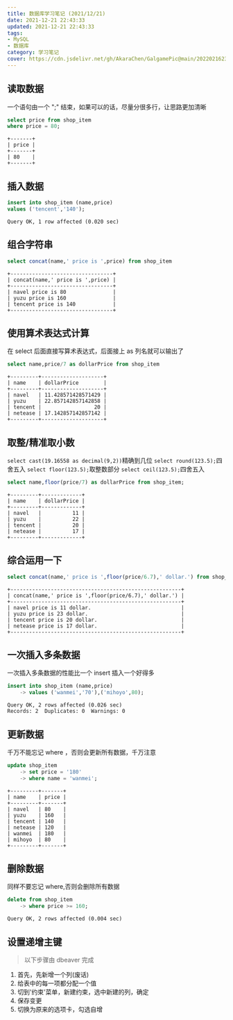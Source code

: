 ```yaml
---
title: 数据库学习笔记 (2021/12/21)
date: 2021-12-21 22:43:33
updated: 2021-12-21 22:43:33
tags:
- MySQL
- 数据库
category: 学习笔记
cover: https://cdn.jsdelivr.net/gh/AkaraChen/GalgamePic@main/20220216230942.png
---
```


## 读取数据
一个语句由一个 ";" 结束，如果可以的话，尽量分很多行，让思路更加清晰

```sql
select price from shop_item
where price = 80;
```

```plain
+-------+
| price |
+-------+
| 80    |
+-------+
```

## 插入数据

```sql
insert into shop_item (name,price)
values ('tencent','140');
```

```plain
Query OK, 1 row affected (0.020 sec)
```

## 组合字符串

```sql
select concat(name,' price is ',price) from shop_item
```

```plain
+---------------------------------+
| concat(name,' price is ',price) |
+---------------------------------+
| navel price is 80               |
| yuzu price is 160               |
| tencent price is 140            |
+---------------------------------+
```


## 使用算术表达式计算
在 select 后面直接写算术表达式，后面接上 as 列名就可以输出了

```sql
select name,price/7 as dollarPrice from shop_item
```

```plain
+---------+--------------------+
| name    | dollarPrice        |
+---------+--------------------+
| navel   | 11.428571428571429 |
| yuzu    | 22.857142857142858 |
| tencent |                 20 |
| netease | 17.142857142857142 |
+---------+--------------------+
```

## 取整/精准取小数
`select cast(19.16558 as decimal(9,2))`精确到几位
`select round(123.5);`四舍五入
`select floor(123.5);`取整数部分
`select ceil(123.5);`四舍五入

```sql
select name,floor(price/7) as dollarPrice from shop_item;
```

```plain
+---------+-------------+
| name    | dollarPrice |
+---------+-------------+
| navel   |          11 |
| yuzu    |          22 |
| tencent |          20 |
| netease |          17 |
+---------+-------------+
```

## 综合运用一下

```sql
select concat(name,' price is ',floor(price/6.7),' dollar.') from shop_item;
```

```plain
+-------------------------------------------------------+
| concat(name,' price is ',floor(price/6.7),' dollar.') |
+-------------------------------------------------------+
| navel price is 11 dollar.                             |
| yuzu price is 23 dollar.                              |
| tencent price is 20 dollar.                           |
| netease price is 17 dollar.                           |
+-------------------------------------------------------+
```

## 一次插入多条数据
一次插入多条数据的性能比一个 insert 插入一个好得多

```sql
insert into shop_item (name,price)
    -> values ('wanmei','70'),('mihoyo',80);
```

```plain
Query OK, 2 rows affected (0.026 sec)
Records: 2  Duplicates: 0  Warnings: 0
```


## 更新数据
千万不能忘记 where ，否则会更新所有数据，千万注意

```sql
update shop_item
    -> set price = '180'
    -> where name = 'wanmei';
```

```plain
+---------+-------+
| name    | price |
+---------+-------+
| navel   | 80    |
| yuzu    | 160   |
| tencent | 140   |
| netease | 120   |
| wanmei  | 180   |
| mihoyo  | 80    |
+---------+-------+
```


## 删除数据
同样不要忘记 where,否则会删除所有数据

```sql
delete from shop_item
    -> where price >= 160;
```

```plain
Query OK, 2 rows affected (0.004 sec)
```


## 设置递增主键
> 以下步骤由 dbeaver 完成
1. 首先，先新增一个列(废话)
2. 给表中的每一项都分配一个值
3. 切到'约束'菜单，新建约束，选中新建的列，确定
4. 保存变更
5. 切换为原来的选项卡，勾选自增